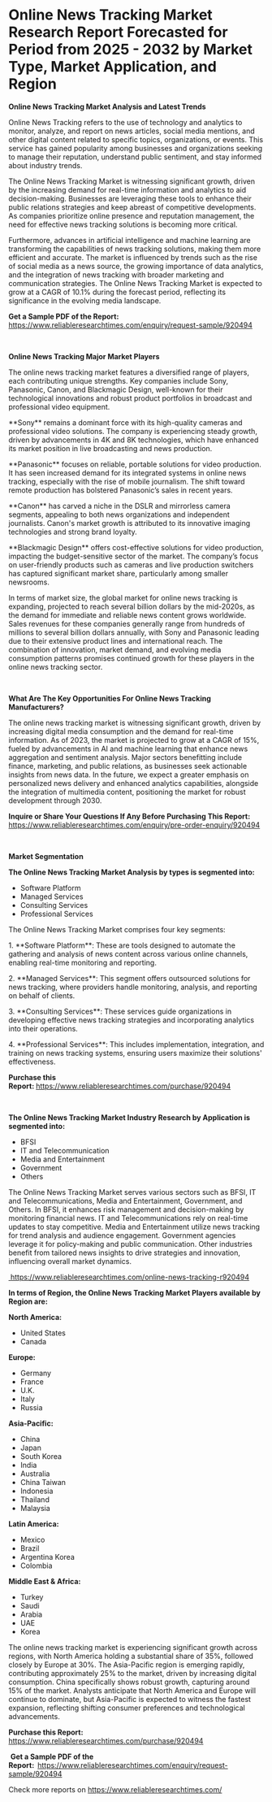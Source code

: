 <p><h1>Online News Tracking Market Research Report Forecasted for Period from 2025 -  2032 by Market Type, Market Application, and Region</h1></p><p><strong>Online News Tracking Market Analysis and Latest Trends</strong></p>
<p><p>Online News Tracking refers to the use of technology and analytics to monitor, analyze, and report on news articles, social media mentions, and other digital content related to specific topics, organizations, or events. This service has gained popularity among businesses and organizations seeking to manage their reputation, understand public sentiment, and stay informed about industry trends.</p><p>The Online News Tracking Market is witnessing significant growth, driven by the increasing demand for real-time information and analytics to aid decision-making. Businesses are leveraging these tools to enhance their public relations strategies and keep abreast of competitive developments. As companies prioritize online presence and reputation management, the need for effective news tracking solutions is becoming more critical.</p><p>Furthermore, advances in artificial intelligence and machine learning are transforming the capabilities of news tracking solutions, making them more efficient and accurate. The market is influenced by trends such as the rise of social media as a news source, the growing importance of data analytics, and the integration of news tracking with broader marketing and communication strategies. The Online News Tracking Market is expected to grow at a CAGR of 10.1% during the forecast period, reflecting its significance in the evolving media landscape.</p></p>
<p><strong>Get a Sample PDF of the Report:&nbsp;</strong> <a href="https://www.reliableresearchtimes.com/enquiry/request-sample/920494?utm_campaign=2263&utm_medium=2&utm_source=Github&utm_content=ia&utm_term=06032025&utm_id=online-news-tracking">https://www.reliableresearchtimes.com/enquiry/request-sample/920494</a></p>
<p>&nbsp;</p>
<p><strong>Online News Tracking Major Market Players</strong></p>
<p><p>The online news tracking market features a diversified range of players, each contributing unique strengths. Key companies include Sony, Panasonic, Canon, and Blackmagic Design, well-known for their technological innovations and robust product portfolios in broadcast and professional video equipment.</p><p>**Sony** remains a dominant force with its high-quality cameras and professional video solutions. The company is experiencing steady growth, driven by advancements in 4K and 8K technologies, which have enhanced its market position in live broadcasting and news production.</p><p>**Panasonic** focuses on reliable, portable solutions for video production. It has seen increased demand for its integrated systems in online news tracking, especially with the rise of mobile journalism. The shift toward remote production has bolstered Panasonic’s sales in recent years.</p><p>**Canon** has carved a niche in the DSLR and mirrorless camera segments, appealing to both news organizations and independent journalists. Canon's market growth is attributed to its innovative imaging technologies and strong brand loyalty.</p><p>**Blackmagic Design** offers cost-effective solutions for video production, impacting the budget-sensitive sector of the market. The company’s focus on user-friendly products such as cameras and live production switchers has captured significant market share, particularly among smaller newsrooms.</p><p>In terms of market size, the global market for online news tracking is expanding, projected to reach several billion dollars by the mid-2020s, as the demand for immediate and reliable news content grows worldwide. Sales revenues for these companies generally range from hundreds of millions to several billion dollars annually, with Sony and Panasonic leading due to their extensive product lines and international reach. The combination of innovation, market demand, and evolving media consumption patterns promises continued growth for these players in the online news tracking sector.</p></p>
<p>&nbsp;</p>
<p><strong>What Are The Key Opportunities For Online News Tracking Manufacturers?</strong></p>
<p><p>The online news tracking market is witnessing significant growth, driven by increasing digital media consumption and the demand for real-time information. As of 2023, the market is projected to grow at a CAGR of 15%, fueled by advancements in AI and machine learning that enhance news aggregation and sentiment analysis. Major sectors benefitting include finance, marketing, and public relations, as businesses seek actionable insights from news data. In the future, we expect a greater emphasis on personalized news delivery and enhanced analytics capabilities, alongside the integration of multimedia content, positioning the market for robust development through 2030.</p></p>
<p><strong>Inquire or Share Your Questions If Any Before Purchasing This Report:</strong> <a href="https://www.reliableresearchtimes.com/enquiry/pre-order-enquiry/920494?utm_campaign=2263&utm_medium=2&utm_source=Github&utm_content=ia&utm_term=06032025&utm_id=online-news-tracking">https://www.reliableresearchtimes.com/enquiry/pre-order-enquiry/920494</a></p>
<p>&nbsp;</p>
<p><strong>Market Segmentation</strong></p>
<p><strong>The Online News Tracking Market Analysis by types is segmented into:</strong></p>
<p><ul><li>Software Platform</li><li>Managed Services</li><li>Consulting Services</li><li>Professional Services</li></ul></p>
<p><p>The Online News Tracking Market comprises four key segments: </p><p>1. **Software Platform**: These are tools designed to automate the gathering and analysis of news content across various online channels, enabling real-time monitoring and reporting.</p><p>2. **Managed Services**: This segment offers outsourced solutions for news tracking, where providers handle monitoring, analysis, and reporting on behalf of clients.</p><p>3. **Consulting Services**: These services guide organizations in developing effective news tracking strategies and incorporating analytics into their operations.</p><p>4. **Professional Services**: This includes implementation, integration, and training on news tracking systems, ensuring users maximize their solutions' effectiveness.</p></p>
<p><strong>Purchase this Report:&nbsp;</strong><a href="https://www.reliableresearchtimes.com/purchase/920494?utm_campaign=2263&utm_medium=2&utm_source=Github&utm_content=ia&utm_term=06032025&utm_id=online-news-tracking">https://www.reliableresearchtimes.com/purchase/920494</a></p>
<p>&nbsp;</p>
<p><strong>The Online News Tracking Market Industry Research by Application is segmented into:</strong></p>
<p><ul><li>BFSI</li><li>IT and Telecommunication</li><li>Media and Entertainment</li><li>Government</li><li>Others</li></ul></p>
<p><p>The Online News Tracking Market serves various sectors such as BFSI, IT and Telecommunications, Media and Entertainment, Government, and Others. In BFSI, it enhances risk management and decision-making by monitoring financial news. IT and Telecommunications rely on real-time updates to stay competitive. Media and Entertainment utilize news tracking for trend analysis and audience engagement. Government agencies leverage it for policy-making and public communication. Other industries benefit from tailored news insights to drive strategies and innovation, influencing overall market dynamics.</p></p>
<p><a href="https://www.reliableresearchtimes.com/online-news-tracking-r920494?utm_campaign=2263&utm_medium=2&utm_source=Github&utm_content=ia&utm_term=06032025&utm_id=online-news-tracking">&nbsp;https://www.reliableresearchtimes.com/online-news-tracking-r920494</a></p>
<p><strong>In terms of Region, the Online News Tracking Market Players available by Region are:</strong></p>
<p>
    <p> <strong> North America: </strong>
        <ul>
            <li>United States</li>
            <li>Canada</li>
        </ul>
        </p> 
    <p> <strong> Europe: </strong>
        <ul>
            <li>Germany</li>
            <li>France</li>
            <li>U.K.</li>
            <li>Italy</li>
            <li>Russia</li>
        </ul>
        </p> 
    <p> <strong> Asia-Pacific: </strong>
        <ul>
            <li>China</li>
            <li>Japan</li>
            <li>South Korea</li>
            <li>India</li>
            <li>Australia</li>
            <li>China Taiwan</li>
            <li>Indonesia</li>
            <li>Thailand</li>
            <li>Malaysia</li>
        </ul>
        </p> 
    <p> <strong> Latin America: </strong>
        <ul>
            <li>Mexico</li>
            <li>Brazil</li>
            <li>Argentina Korea</li>
            <li>Colombia</li>
        </ul>
        </p> 
    <p> <strong> Middle East & Africa: </strong>
        <ul>
            <li>Turkey</li>
            <li>Saudi</li>
            <li>Arabia</li>
            <li>UAE</li>
            <li>Korea</li>
        </ul>
    </p>
    </p>
<p><p>The online news tracking market is experiencing significant growth across regions, with North America holding a substantial share of 35%, followed closely by Europe at 30%. The Asia-Pacific region is emerging rapidly, contributing approximately 25% to the market, driven by increasing digital consumption. China specifically shows robust growth, capturing around 15% of the market. Analysts anticipate that North America and Europe will continue to dominate, but Asia-Pacific is expected to witness the fastest expansion, reflecting shifting consumer preferences and technological advancements.</p></p>
<p><strong>Purchase this Report: </strong><a href="https://www.reliableresearchtimes.com/purchase/920494?utm_campaign=2263&utm_medium=2&utm_source=Github&utm_content=ia&utm_term=06032025&utm_id=online-news-tracking">https://www.reliableresearchtimes.com/purchase/920494</a></p>
<p>&nbsp;<strong>Get a Sample PDF of the Report:&nbsp;&nbsp;</strong><a href="https://www.reliableresearchtimes.com/enquiry/request-sample/920494?utm_campaign=2263&utm_medium=2&utm_source=Github&utm_content=ia&utm_term=06032025&utm_id=online-news-tracking">https://www.reliableresearchtimes.com/enquiry/request-sample/920494</a></p>
<p><strong></strong></p>
<p>Check more reports on <a href="https://www.reliableresearchtimes.com/?utm_campaign=2263&utm_medium=2&utm_source=Github&utm_content=ia&utm_term=06032025&utm_id=online-news-tracking">https://www.reliableresearchtimes.com/</a></p>